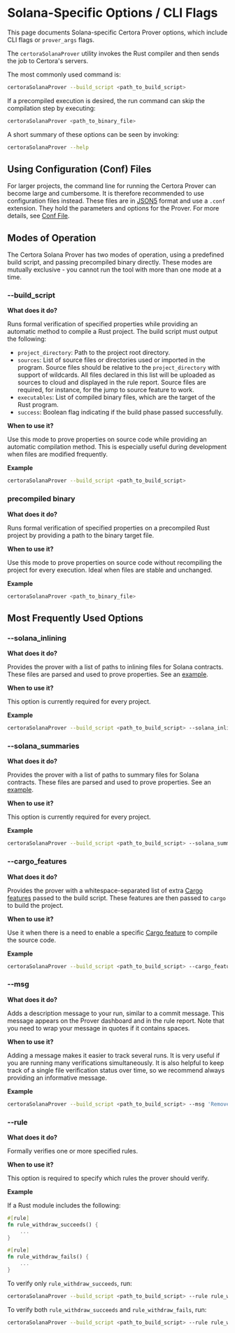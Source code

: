 # Solana-Specific Options / CLI Flags

This page documents Solana-specific Certora Prover options, which include CLI flags or ``prover_args`` flags.

The ``certoraSolanaProver`` utility invokes the Rust compiler and then sends the job to Certora's servers.

The most commonly used command is:

```bash
certoraSolanaProver --build_script <path_to_build_script>
```

If a precompiled execution is desired, the run command can skip the compilation step by executing:

```bash
certoraSolanaProver <path_to_binary_file>
```

A short summary of these options can be seen by invoking:
```bash
certoraSolanaProver --help
```

## Using Configuration (Conf) Files

For larger projects, the command line for running the Certora Prover can become large and cumbersome. It is therefore recommended to use configuration files instead.
These files are in [JSON5](https://json5.org/) format and use a ``.conf`` extension. They hold the parameters and options for the Prover.
For more details, see [Conf File](https://docs.certora.com/en/latest/docs/prover/cli/conf-file-api.html#conf-files).

## Modes of Operation

The Certora Solana Prover has two modes of operation, using a predefined build script, and passing precompiled binary directly.
These modes are mutually exclusive - you cannot run the tool with more than one mode at a time.

### --build_script

**What does it do?**

Runs formal verification of specified properties while providing an automatic method to compile a Rust project.
The build script must output the following:

- ``project_directory``: Path to the project root directory.
- ``sources``: List of source files or directories used or imported in the program. Source files should be relative to the ``project_directory`` with support of wildcards. All files declared in this list will be uploaded as sources to cloud and displayed in the rule report. Source files are required, for instance, for the jump to source feature to work.
- ``executables``: List of compiled binary files, which are the target of the Rust program.
- ``success``: Boolean flag indicating if the build phase passed successfully.

**When to use it?**

Use this mode to prove properties on source code while providing an automatic compilation method. This is especially useful during development when files are modified frequently.

**Example**

```bash
certoraSolanaProver --build_script <path_to_build_script>
```

### precompiled binary

**What does it do?**

Runs formal verification of specified properties on a precompiled Rust project by providing a path to the binary target file.

**When to use it?**

Use this mode to prove properties on source code without recompiling the project for every execution. Ideal when files are stable and unchanged.

**Example**

```bash
certoraSolanaProver <path_to_binary_file>
```

## Most Frequently Used Options

### --solana_inlining

**What does it do?**

Provides the prover with a list of paths to inlining files for Solana contracts.
These files are parsed and used to prove properties.
See an [example](./scripts/cvlr_inlining.txt).

**When to use it?**

This option is currently required for every project.

**Example**

```bash
certoraSolanaProver --build_script <path_to_build_script> --solana_inlining <path_to_inlining_file>
```

### --solana_summaries

**What does it do?**

Provides the prover with a list of paths to summary files for Solana contracts.
These files are parsed and used to prove properties.
See an [example](./scripts/cvlr_summaries.txt).

**When to use it?**

This option is currently required for every project.

**Example**

```bash
certoraSolanaProver --build_script <path_to_build_script> --solana_summaries <path_to_summaries_file>
```

### --cargo_features

**What does it do?**

Provides the prover with a whitespace-separated list of extra [Cargo features](https://doc.rust-lang.org/cargo/reference/features.html) passed to the build script.
These features are then passed to ``cargo`` to build the project.

**When to use it?**

Use it when there is a need to enable a specific [Cargo feature](https://doc.rust-lang.org/cargo/reference/features.html) to compile the source code.

**Example**

```bash
certoraSolanaProver --build_script <path_to_build_script> --cargo_features <feature_1> <feature_2>
```

### --msg

**What does it do?**

Adds a description message to your run, similar to a commit message. This message appears on the Prover dashboard and in the rule report.
Note that you need to wrap your message in quotes if it contains spaces.

**When to use it?**

Adding a message makes it easier to track several runs. It is very useful if you are running many verifications simultaneously.
It is also helpful to keep track of a single file verification status over time, so we recommend always providing an informative message.

**Example**

```bash
certoraSolanaProver --build_script <path_to_build_script> --msg 'Removed an assertion'
```

### --rule

**What does it do?**

Formally verifies one or more specified rules.

**When to use it?**

This option is required to specify which rules the prover should verify.

**Example**

If a Rust module includes the following:
```rust
#[rule]
fn rule_withdraw_succeeds() {
    ...
}

#[rule]
fn rule_withdraw_fails() {
    ...
}
```

To verify only `rule_withdraw_succeeds`, run:
```bash
certoraSolanaProver --build_script <path_to_build_script> --rule rule_withdraw_succeeds
```

To verify both `rule_withdraw_succeeds` and `rule_withdraw_fails`, run:
```bash
certoraSolanaProver --build_script <path_to_build_script> --rule rule_withdraw_succeeds rule_withdraw_fails
```
